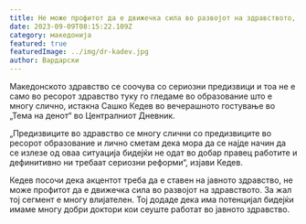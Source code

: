 ```yaml
---
title: Не може профитот да е движечка сила во развојот на здравството, вели Кедев
date: 2023-09-09T08:15:22.109Z
category: македонија
featured: true
featuredImage: ../img/dr-kadev.jpg
author: Вардарски
---
```

<!--StartFragment-->

Македонското здравство се соочува со сериозни предизвици и тоа не е само во ресорот здравство туку го гледаме во образование што е многу слично, истакна Сашко Кедев во вечерашното гостување во „Тема на денот“ во Централниот Дневник.

„Предизвиците во здравство се многу слични со предизвиците во ресорот образование и лично сметам дека мора да се најде начин да се излезе од оваа ситуација бидејќи не одат во добар правец работите и дефинитивно ни требаат сериозни реформи“, изјави Кедев.

Кедев посочи дека акцентот треба да е ставен на јавното здравство, не може профитот да е движечка сила во развојот на здравството. За жал тој сегмент е многу влијателен. Тој додаде дека има потенцијал бидејќи имаме многу добри доктори кои сеуште работат во јавното здравство.

<!--EndFragment-->